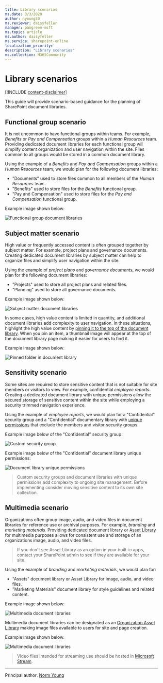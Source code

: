 ```yaml
---
title: Library scenarios
ms.date: 3/3/2020
author: nyoung30
ms.reviewer: daisyfeller
manager: pamgreen-msft
ms.topic: article
ms.author: daisyfeller
ms.service: sharepoint-online
localization_priority: 
description: "Library scenarios"
ms.collection: M365Community
---
```


# Library scenarios

[!INCLUDE [content-disclaimer](includes/content-disclaimer.md)]

This guide will provide scenario-based guidance for the planning of SharePoint document libraries.

## Functional group scenario

It is not uncommon to have functional groups within teams. For example, *Benefits* or *Pay and Compensation* groups within a *Human Resources* team. Providing dedicated document libraries for each functional group will simplify content organization and user navigation within the site. Files common to all groups would be stored in a common document library.

Using the example of a *Benefits* and *Pay and Compensation* groups within a *Human Resources* team, we would plan for the following document libraries:

- "Documents" used to store files common to all members of the *Human Resources* team.
- "Benefits" used to store files for the *Benefits* functional group.
- "Pay and Compensation" used to store files for the *Pay and Compensation* functional group.

Example image shown below:

![Functional group document libraries](media/library-scenarios/functional-group-scenario-01.png)

## Subject matter scenario

High value or frequently accessed content is often grouped together by subject matter. For example, project plans and governance documents. Creating dedicated document libraries by subject matter can help to organize files and simplify user navigation within the site.

Using the example of *project plans* and *governance documents*, we would plan for the following document libraries:

- "Projects" used to store all project plans and related files.
- "Planning" used to store all governance documents.

Example image shown below:

![Subject matter document libraries](media/library-scenarios/subject-matter-scenario-01.png)

In some cases, high value content is limited in quantity, and additional document libraries add complexity to user navigation. In these situations, highlight the high value content by [pinning it to the top of the document library](https://support.office.com/article/Highlight-a-file-folder-or-link-in-a-document-library-9c5f46de-f0f4-4cf1-bd5e-b4ebc7a8b31c). When you pin an item, a thumbnail image will appear at the top of the document library page making it easier for users to find it.

Example image shown below:

![Pinned folder in document library](media/library-scenarios/subject-matter-scenario-02.png)

## Sensitivity scenario

Some sites are required to store sensitive content that is not suitable for site members or visitors to view. For example, confidential *employee reports*. Creating a dedicated document library with unique permissions allow the secured storage of sensitive content within the site while employing a security trimmed navigation experience.

Using the example of *employee reports*, we would plan for a "Confidential" security group and a "Confidential" documentary library with [unique permissions](https://support.office.com/article/Customize-permissions-for-a-SharePoint-list-or-library-02d770f3-59eb-4910-a608-5f84cc297782) that exclude the members and visitor security groups.

Example image below of the "Confidential" security group:

![Custom security group](media/library-scenarios/sensitivity-scenario-01.png)

Example image below of the "Confidential" document library unique permissions:

![Document library unique permissions](media/library-scenarios/sensitivity-scenario-02.png)

>Custom security groups and document libraries with unique permissions add complexity to ongoing site management. Before implementing consider moving sensitive content to its own site collection.

## Multimedia scenario

Organizations often group image, audio, and video files in document libraries for reference use or archival purposes. For example, *branding* and *marketing materials*. Providing dedicated document library or [Asset Library](https://support.office.com/article/Set-up-an-Asset-Library-to-store-image-audio-or-video-files-96532BF6-DC72-4F82-BF0A-21EF945C4D04) for multimedia purposes allows for consistent use and storage of an organizations image, audio, and video files.

>If you don't see Asset Library as an option in your built-in apps, contact your SharePoint admin to see if they are available for your site.

Using the example of *branding* and *marketing materials*, we would plan for:

- "Assets" document library or Asset Library for image, audio, and video files.
- "Marketing Materials" document library for style guidelines and related content.

Example image shown below:

![Multimedia document libraries](media/library-scenarios/multimedia-scenario-01.png)

Multimedia document libraries can be designated as an [Organization Asset Library](https://docs.microsoft.com/sharepoint/organization-assets-library) making image files available to users for site and page creation.

Example image shown below:

![Multimedia document libraries](media/library-scenarios/multimedia-scenario-02.png)

>Video files intended for streaming use should be hosted in [Microsoft Stream](https://docs.microsoft.com/stream/overview).

---

Principal author: [Norm Young](https://www.linkedin.com/in/norm-young/)
